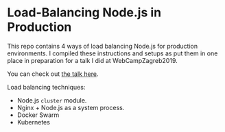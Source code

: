 # Load-Balancing Node.js in Production

This repo contains 4 ways of load balancing Node.js for production environments. I compiled these instructions and setups as put them in one place in preparation for a talk I did at WebCampZagreb2019.

You can check out [the talk here](https://2019.webcampzg.org/talks/load-balancing-nodejs-in-production/).

Load balancing techniques:

- Node.js `cluster` module.
- Nginx + Node.js as a system process.
- Docker Swarm
- Kubernetes